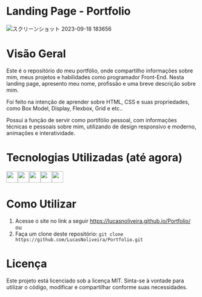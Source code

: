# Landing Page - Portfolio
![スクリーンショット 2023-09-18 183656](https://github.com/LucasNoliveira/Portfolio/assets/83134855/8cdd64bb-4856-42f2-ab76-dfec7a2e2006)



# Visão Geral
Este é o repositório do meu portfólio, onde compartilho informações sobre mim, meus projetos e habilidades como programador Front-End. Nesta landing page, apresento meu nome, profissão e uma breve descrição sobre mim.

Foi feito na intenção de aprender sobre HTML, CSS e suas propriedades, como Box Model, Display, Flexbox, Grid e etc..



Possui a função de servir como portifólio pessoal, com informações técnicas e pessoais sobre mim, utilizando de design responsivo e moderno, animações e interatividade.

# Tecnologias Utilizadas (até agora)
<div style="display: flex; flex-wrap: wrap;">
  <img height="30em" src="https://img.shields.io/badge/HTML5-E34F26?style=for-the-badge&logo=html5&logoColor=white" />
  <img height="30em" src="https://img.shields.io/badge/CSS3-1572B6?style=for-the-badge&logo=css3&logoColor=white" />
  <img height="30em" src="https://img.shields.io/badge/Sass-CC6699?style=for-the-badge&logo=sass&logoColor=white" />
  <img height="30em" src="https://img.shields.io/badge/JavaScript-F7DF1E?style=for-the-badge&logo=javascript&logoColor=black" />
  <img height="30em" src="https://img.shields.io/badge/jquery-%230769AD.svg?style=for-the-badge&logo=jquery&logoColor=white" />

</div>

# Como Utilizar
1. Acesse o site no link a seguir https://lucasnoliveira.github.io/Portfolio/
ou
2. Faça um clone deste repositório:
` git clone https://github.com/LucasNoliveira/Portfolio.git `

# Licença
Este projeto está licenciado sob a licença MIT. Sinta-se à vontade para utilizar o código, modificar e compartilhar conforme suas necessidades.

